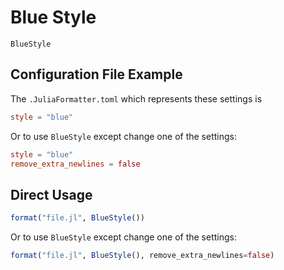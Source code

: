 # Blue Style

```@docs
BlueStyle
```

## Configuration File Example

The `.JuliaFormatter.toml` which represents these settings is

```toml
style = "blue"
```

Or to use `BlueStyle` except change one of the settings:

```toml
style = "blue"
remove_extra_newlines = false
```

## Direct Usage

```julia
format("file.jl", BlueStyle())
```

Or to use `BlueStyle` except change one of the settings:

```julia
format("file.jl", BlueStyle(), remove_extra_newlines=false)
```
